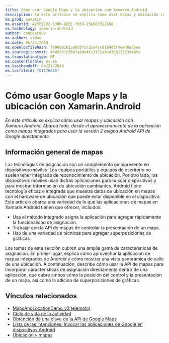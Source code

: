 ```yaml
---
title: Cómo usar Google Maps y la ubicación con Xamarin.Android
description: En este artículo se explica cómo usar mapas y ubicación con Xamarin.Android. Abarca todo, desde el aprovechamiento de la aplicación como mapas integrados para usar la versión 2 asigna Android API de Google directamente.
ms.prod: xamarin
ms.assetid: 425E0ED2-5380-6EBE-7059-256B6E9128B8
ms.technology: xamarin-android
author: conceptdev
ms.author: crdun
ms.date: 06/25/2018
ms.openlocfilehash: 78908e1b1ad6d3f572ce45c8189d8f4ee48ad6ee
ms.sourcegitcommit: 4b402d1c508fa84e4fc3171a6e43b811323948fc
ms.translationtype: MT
ms.contentlocale: es-ES
ms.lasthandoff: 04/23/2019
ms.locfileid: "61176625"
---
```

# <a name="how-to-use-google-maps-and-location-with-xamarinandroid"></a>Cómo usar Google Maps y la ubicación con Xamarin.Android

_En este artículo se explica cómo usar mapas y ubicación con Xamarin.Android. Abarca todo, desde el aprovechamiento de la aplicación como mapas integrados para usar la versión 2 asigna Android API de Google directamente._

## <a name="maps-overview"></a>Información general de mapas

Las tecnologías de asignación son un complemento omnipresente en dispositivos móviles. Los equipos portátiles y equipos de escritorio no suelen tener integrada de reconocimiento de ubicación. Por otro lado, los dispositivos móviles usan dichas aplicaciones para buscar dispositivos y para mostrar información de ubicación cambiantes. Android tiene tecnología eficaz e integrada que muestra datos de ubicación en mapas con el hardware de ubicación que puede estar disponible en el dispositivo. Este artículo abarca una variedad de lo que las aplicaciones de mapas en Xamarin.Android tienen que ofrecer, incluidos: 

-  Usa el método integrado asigna la aplicación para agregar rápidamente la funcionalidad de asignación.
-  Trabajar con la API de mapas de controlar la presentación de un mapa.
-  Uso de una variedad de técnicas para agregar superposiciones de gráficas.

Los temas de esta sección cubren una amplia gama de características de asignación.
En primer lugar, explica cómo aprovechar la aplicación de mapas integrados de Android y cómo mostrar una vista panorámica de calle de una ubicación. A continuación, describe cómo usar la API de mapas para incorporar características de asignación directamente dentro de una aplicación, que cubre ambos cómo la posición del control y la presentación de un mapa, así como la adición de superposiciones de gráficas.


## <a name="related-links"></a>Vínculos relacionados

- [MapsAndLocationDemo_v3 (ejemplo)](https://developer.xamarin.com/samples/monodroid/MapsAndLocationDemo_v3/)
- [Ciclo de vida de la actividad](~/android/app-fundamentals/activity-lifecycle/index.md)
- [Obtención de una clave de la API de Google Maps](~/android/platform/maps-and-location/maps/obtaining-a-google-maps-api-key.md)
- [Lista de las intenciones: Invocar las aplicaciones de Google en dispositivos Android](https://developer.android.com/guide/appendix/g-app-intents.html)
- [Ubicación y mapas](https://developer.android.com/guide/topics/location/index.html)
